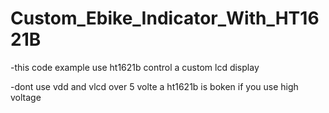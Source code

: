 # Custom_Ebike_Indicator_With_HT1621B
-this code example use ht1621b control a custom lcd display

-dont use vdd and vlcd over 5 volte a ht1621b is boken if you use high voltage
